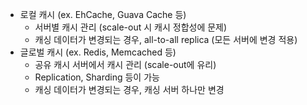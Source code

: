 - 로컬 캐시 (ex. EhCache, Guava Cache 등)
    - 서버별 캐시 관리 (scale-out 시 캐시 정합성에 문제)
    - 캐싱 데이터가 변경되는 경우, all-to-all replica (모든 서버에 변경 적용)
- 글로벌 캐시 (ex. Redis, Memcached 등)
    - 공유 캐시 서버에서 캐시 관리 (scale-out에 유리)
    - Replication, Sharding 등이 가능
    - 캐싱 데이터가 변경되는 경우, 캐싱 서버 하나만 변경